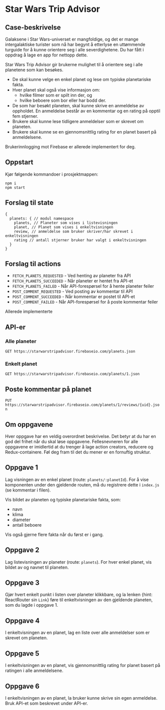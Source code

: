 # Star Wars Trip Advisor

## Case-beskrivelse

Galaksene i Star Wars-universet er mangfoldige, og det er mange intergalaktiske turister som nå har begynt å etterlyse en uttømmende turguide for å kunne orientere seg i alle severdighetene. Du har fått i oppdrag å lage en app for nettopp dette.

Star Wars Trip Advisor gir brukerne mulighet til å orientere seg i alle planetene som kan besøkes.

* De skal kunne velge en enkel planet og lese om typiske planetariske fakta.
* Hver planet skal også vise informasjon om:
  * hvilke filmer som er spilt inn der, og
  * hvilke beboere som bor eller har bodd der.
* De som har besøkt planeten, skal kunne skrive en anmeldelse av oppholdet. En anmeldelse består av en kommentar og en rating på opptil fem stjerner.
* Brukere skal kunne lese tidligere anmeldelser som er skrevet om planeten.
* Brukere skal kunne se en gjennomsnittlig rating for en planet basert på anmeldelsene.

Brukerinnlogging mot Firebase er allerede implementert for deg.

## Oppstart

Kjør følgende kommandoer i prosjektmappen:

```
npm i
npm start
```

## Forslag til state

```
{
  planets: { // modul namespace
    planets, // Planeter som vises i listevisningen
    planet, // Planet som vises i enkeltvisningen
    review, // anmeldelse som bruker skriver/har skrevet i enkeltvisningen
    rating // antall stjerner bruker har valgt i enkeltvisningen
  }
}
```

## Forslag til actions

* `FETCH_PLANETS_REQUESTED` - Ved henting av planeter fra API
* `FETCH_PLANETS_SUCCEEDED` - Når planeter er hentet fra API-et
* `FETCH_PLANETS_FAILED` - Når API-forespørsel for å hente planeter feiler
* `POST_COMMENT_REQUESTED` - Ved posting av kommentar til API
* `POST_COMMENT_SUCCEEDED` - Når kommentar er postet til API-et
* `POST_COMMENT_FAILED` - Når API-forespørsel for å poste kommentar feiler

Allerede implementerte 

## API-er

### Alle planeter
`GET https://starwarstripadvisor.firebaseio.com/planets.json`

### Enkelt planet
`GET https://starwarstripadvisor.firebaseio.com/planets/1.json`

## Poste kommentar på planet
`PUT https://starwarstripadvisor.firebaseio.com/planets/1/reviews/{uid}.json`

## Om oppgavene

Hver oppgave har en veldig overordnet beskrivelse. Det betyr at du har en god del frihet når du skal løse oppgavene. Fellesnevneren for alle oppgavene er imidlertid at du trenger å lage action creators, reducere og Redux-containere. Føl deg fram til det du mener er en fornuftig struktur.

## Oppgave 1

Lag visningen av en enkel planet (route: `planets/:planetId`). For å vise komponenten under den gjeldende routen, må du registrere dette i `index.js` (se kommentar i filen).

Vis bildet av planeten og typiske planetariske fakta, som:

* navn
* klima
* diameter
* antall beboere

Vis også gjerne flere fakta når du først er i gang.

## Oppgave 2

Lag listevisningen av planeter (route: `planets`). For hver enkel planet, vis bildet av og navnet til planeten.

## Oppgave 3

Gjør hvert enkelt punkt i listen over planeter klikkbare, og la lenken {hint: ReactRouter sin `Link`} føre til enkeltvisningen av den gjeldende planeten, som du lagde i oppgave 1.

## Oppgave 4

I enkeltvisningen av en planet, lag en liste over alle anmeldelser som er skrevet om planeten.

## Oppgave 5

I enkeltvisningen av en planet, vis gjennomsnittlig rating for planet basert på ratingen i alle anmeldelsene.

## Oppgave 6

I enkeltvisningen av en planet, la bruker kunne skrive sin egen anmeldelse. Bruk API-et som beskrevet under API-er.
